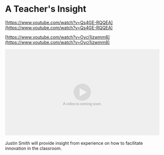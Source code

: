# A Teacher's Insight



[https://www.youtube.com/watch?v=Qs4GE-RQQEA](https://www.youtube.com/watch?v=Qs4GE-RQQEA)

[https://www.youtube.com/watch?v=Oyci1izwmm8](https://www.youtube.com/watch?v=Oyci1izwmm8)

![](../../.gitbook/assets/vidcoming.png)

Justin Smith will provide insight from experience on how to facilitate innovation in the classroom.

